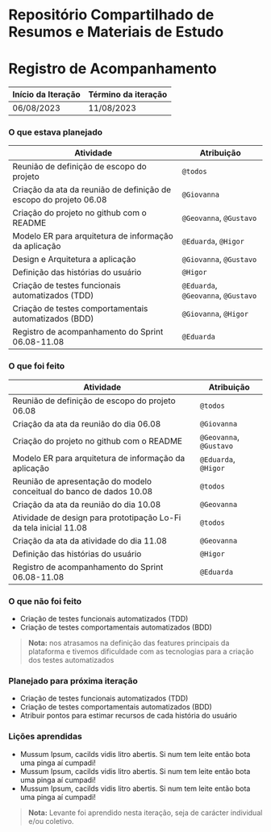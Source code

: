 # Repositório Compartilhado de Resumos e Materiais de Estudo

# Registro de Acompanhamento

Início da Iteração | Término da iteração
------------ | -------------
06/08/2023 | 11/08/2023


### O que estava planejado
| Atividade | Atribuição |
| --- | --- |
| Reunião de definição de escopo do projeto | `@todos` |
| Criação da ata da reunião de definição de escopo do projeto 06.08 | `@Giovanna` |
| Criação do projeto no github com o README | `@Geovanna`, `@Gustavo` |
| Modelo ER para arquitetura de informação da aplicação | `@Eduarda`, `@Higor` |
| Design e Arquitetura a aplicação | `@Giovanna`, `@Gustavo` |
| Definição das histórias do usuário | `@Higor` |
| Criação de testes funcionais automatizados (TDD) | `@Eduarda`, `@Geovanna`, `@Gustavo` |
| Criação de testes comportamentais automatizados (BDD) | `@Giovanna`, `@Higor` |
| Registro de acompanhamento do Sprint 06.08-11.08 | `@Eduarda` |

### O que foi feito
| Atividade | Atribuição |
| --- | --- |
| Reunião de definição de escopo do projeto 06.08 | `@todos` |
| Criação da ata da reunião do dia 06.08 | `@Giovanna` |
| Criação do projeto no github com o README | `@Geovanna`, `@Gustavo` |
| Modelo ER para arquitetura de informação da aplicação | `@Eduarda`, `@Higor` |
| Reunião de apresentação do modelo conceitual do banco de dados 10.08 | `@todos` |
| Criação da ata da reunião do dia 10.08 | `@Geovanna` |
| Atividade de design para prototipação Lo-Fi da tela inicial 11.08 | `@todos` |
| Criação da ata da atividade do dia 11.08 | `@Geovanna` |
| Definição das histórias do usuário | `@Higor` |
| Registro de acompanhamento do Sprint 06.08-11.08 | `@Eduarda` |

### O que não foi feito
* Criação de testes funcionais automatizados (TDD)
* Criação de testes comportamentais automatizados (BDD) 
> **Nota:** nos atrasamos na definição das features principais da plataforma e tivemos dificuldade com as tecnologias para a criação dos testes automatizados 

### Planejado para próxima iteração
* Criação de testes funcionais automatizados (TDD)
* Criação de testes comportamentais automatizados (BDD)
* Atribuir pontos para estimar recursos de cada história do usuário

### Lições aprendidas
* Mussum Ipsum, cacilds vidis litro abertis. Si num tem leite então bota uma pinga aí cumpadi!
* Mussum Ipsum, cacilds vidis litro abertis. Si num tem leite então bota uma pinga aí cumpadi!
* Mussum Ipsum, cacilds vidis litro abertis. Si num tem leite então bota uma pinga aí cumpadi!
> **Nota:** Levante foi aprendido nesta iteração, seja de carácter individual e/ou coletivo.